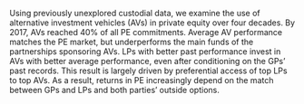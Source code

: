Using previously unexplored custodial data, we examine the use of alternative investment vehicles (AVs) in private equity over four decades. By 2017, AVs reached 40% of all PE commitments. Average AV performance matches the PE market, but underperforms the main funds of the partnerships sponsoring AVs. LPs with better past performance invest in AVs with better average performance, even after conditioning on the GPs’ past records. This result is largely driven by preferential access of top LPs to top AVs. As a result, returns in PE increasingly depend on the match between GPs and LPs and both parties’ outside options.